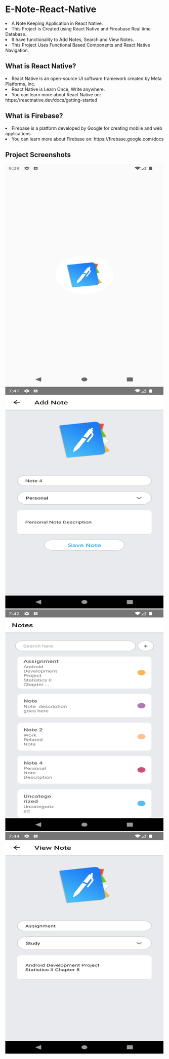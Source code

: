 # E-Note-React-Native
<li> A Note Keeping Application in React Native.
<li> This Project is Created using React Native and Fireabase Real time Database.
<li> It have functionality to Add Notes, Search and View Notes.
<li> This Project Uses Functional Based Components and React Native Navigation.

## What is React Native?
<li> React Native is an open-source UI software framework created by Meta Platforms, Inc.
<li> React Native is Learn Once, Write anywhere.
<li> You can learn more about React Native on: https://reactnative.dev/docs/getting-started

## What is Firebase?
<li> Firebase is a platform developed by Google for creating mobile and web applications.
<li> You can learn more about Firebase on: https://firebase.google.com/docs

## Project Screenshots

<img src="https://github.com/l33t-c0d3r-66/E-Note-React-Native/blob/master/screenshorts/ss1.png" width="500px" height="700px">

<img src="https://github.com/l33t-c0d3r-66/E-Note-React-Native/blob/master/screenshorts/ss2.png" width="500px" height="700px">

<img src="https://github.com/l33t-c0d3r-66/E-Note-React-Native/blob/master/screenshorts/ss3.png" width="500px" height="700px">

<img src="https://github.com/l33t-c0d3r-66/E-Note-React-Native/blob/master/screenshorts/ss4.png" width="500px" height="700px">
